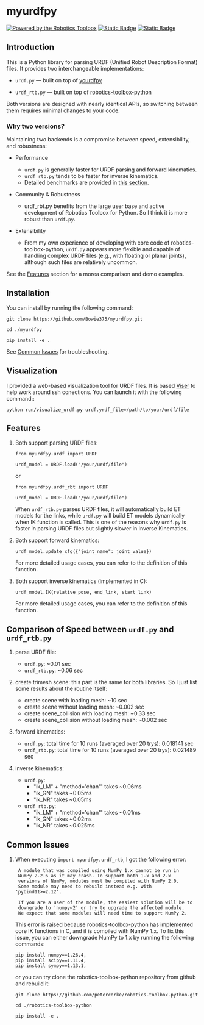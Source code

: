# myurdfpy

[![Powered by the Robotics Toolbox](https://raw.githubusercontent.com/petercorke/robotics-toolbox-python/master/.github/svg/rtb_powered.min.svg)](https://github.com/petercorke/robotics-toolbox-python)
[![Static Badge](https://img.shields.io/badge/powered_by-Viser-orange?style=flat)](https://viser.studio)
[![Static Badge](https://img.shields.io/badge/powered_by-yourdfpy-blue?style=flat)](https://github.com/clemense/yourdfpy)



## Introduction
This is a Python library for parsing URDF (Unified Robot Description Format) files. It provides two interchangeable implementations:

- `urdf.py` — built on top of [yourdfpy](https://github.com/clemense/yourdfpy.git)

- `urdf_rtb.py` — built on top of [robotics-toolbox-python](https://github.com/petercorke/robotics-toolbox-python.git)

Both versions are designed with nearly identical APIs, so switching between them requires minimal changes to your code.

### Why two versions?

Maintaining two backends is a compromise between speed, extensibility, and robustness:
- Performance
    - `urdf.py` is generally faster for URDF parsing and forward kinematics.
    - `urdf_rtb.py` tends to be faster for inverse kinematics.
    - Detailed benchmarks are provided in [this section](#comparison-of-speed-between-urdfpy-and-urdf_rtbpy).

- Community & Robustness
    - urdf_rbt.py benefits from the large user base and active development of Robotics Toolbox for Python. So I think it is more robust than `urdf.py`.
    
- Extensibility
    - From my own experience of developing with core code of robotics-toolbox-python, `urdf.py` appears more flexible and capable of handling complex URDF files (e.g., with floating or planar joints), although such files are relatively uncommon.

See the [Features](#features) section for a morea comparison and demo examples.

## Installation
You can install by running the following command:

```
git clone https://github.com/Bowie375/myurdfpy.git

cd ./myurdfpy

pip install -e .
```

See [Common Issues](#common-issues) for troubleshooting.

## Visualization
I provided a web-based visualization tool for URDF files. It is based [Viser](https://viser.studio) to help work around ssh conections. You can launch it with the following command::

```
python run/visualize_urdf.py urdf.yrdf_file=/path/to/your/urdf/file
```

## Features
1. Both support parsing URDF files:
    ```
    from myurdfpy.urdf import URDF

    urdf_model = URDF.load("/your/urdf/file")
    ``` 
    or 
    
    ```
    from myurdfpy.urdf_rbt import URDF

    urdf_model = URDF.load("/your/urdf/file")
    ```
    When `urdf_rtb.py` parses URDF files, it will automatically build ET models for the links, while `urdf.py` will build ET models dynamically when IK function is called. This is one of the reasons why `urdf.py` is faster in parsing URDF files but slightly slower in Inverse Kinematics.

2. Both support forward kinematics:
    ```
    urdf_model.update_cfg({"joint_name": joint_value})
    ```
    For more detailed usage cases, you can refer to the definition of this function.

3. Both support inverse kinematics (implemented in C):
    ```
    urdf_model.IK(relative_pose, end_link, start_link)
    ```
    For more detailed usage cases, you can refer to the definition of this function.


## Comparison of Speed between `urdf.py` and `urdf_rtb.py`
1. parse URDF file:
    - `urdf.py`: ~0.01 sec
    - `urdf_rtb.py`: ~0.06 sec

2. create trimesh scene:
    this part is the same for both libraries. So I just list some results about the routine itself:
    - create scene with loading mesh: ~10 sec
    - create scene without loading mesh: ~0.002 sec
    - create scene_collision with loading mesh: ~0.33 sec
    - create scene_collision without loading mesh: ~0.002 sec

3. forward kinematics:
    - `urdf.py`: total time for 10 runs (averaged over 20 trys): 0.018141 sec
    - `urdf_rtb.py`: total time for 10 runs (averaged over 20 trys): 0.021489 sec

4. inverse kinematics:
    - `urdf.py`: 
        - "ik_LM" + "method='chan'" takes ~0.06ms
        - "ik_GN" takes ~0.05ms
        - "ik_NR" takes ~0.05ms
    - `urdf_rtb.py`: 
        - "ik_LM" + "method='chan'" takes ~0.01ms
        - "ik_GN" takes ~0.02ms
        - "ik_NR" takes ~0.025ms

## Common Issues
1. When executing `import myurdfpy.urdf_rtb`, I got the following error:

        A module that was compiled using NumPy 1.x cannot be run in
        NumPy 2.2.6 as it may crash. To support both 1.x and 2.x
        versions of NumPy, modules must be compiled with NumPy 2.0.
        Some module may need to rebuild instead e.g. with 'pybind11>=2.12'.

        If you are a user of the module, the easiest solution will be to
        downgrade to 'numpy<2' or try to upgrade the affected module.
        We expect that some modules will need time to support NumPy 2.

    This error is raised because robotics-toolbox-python has implemented core IK functions in C, and it is compiled with NumPy 1.x. To fix this issue, you can either downgrade NumPy to 1.x by running the following commands:
    
    ```
    pip install numpy==1.26.4,
    pip install scipy==1.11.4,
    pip install sympy==1.13.1,
    ```
    
    or you can try clone the robotics-toolbox-python repository from github and rebuild it:

    ```
    git clone https://github.com/petercorke/robotics-toolbox-python.git
    
    cd ./robotics-toolbox-python
    
    pip install -e .
    ```